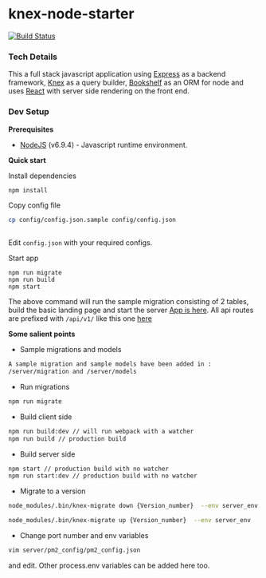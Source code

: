 # knex-node-starter
[![Build Status](https://travis-ci.org/nitish24p/knex-node-starter.svg?branch=master)](https://travis-ci.org/nitish24p/knex-node-starter)

### Tech Details
This a full stack javascript application using [Express](http://expressjs.com/) as a backend framework, [Knex](http://knexjs.org/) as a query builder, [Bookshelf](http://bookshelfjs.org/) as an ORM for node and uses [React](https://facebook.github.io/react/) with server side rendering on the front end.

### Dev Setup

**Prerequisites**
* [NodeJS](https://nodejs.org/en/) (v6.9.4) - Javascript runtime environment.


**Quick start**

Install dependencies
```bash
npm install
```
Copy config file
```bash
cp config/config.json.sample config/config.json
  
```
Edit ```config.json``` with your required configs. 

Start app
```
npm run migrate
npm run build
npm start
```

The above command will run the sample migration consisting of 2 tables, build the basic landing page and start the server
[App is here](http://localhost:3000). All api routes are prefixed with ```/api/v1/``` like this one [here](http://localhost:3000/api/v1)

**Some salient points**

* Sample migrations and models

```bash
A sample migration and sample models have been added in :
/server/migration and /server/models
```
* Run migrations
```bash
npm run migrate
```

* Build client side
```bash
npm run build:dev // will run webpack with a watcher
npm run build // production build
```

* Build server side
```bash
npm start // production build with no watcher
npm run start:dev // production build with no watcher

```

* Migrate to a version
```bash
node_modules/.bin/knex-migrate down {Version_number}  --env server_env

node_modules/.bin/knex-migrate up {Version_number}  --env server_env

```

* Change port number and env variables
```bash
vim server/pm2_config/pm2_config.json

```
and edit. Other process.env variables can be added here too.
